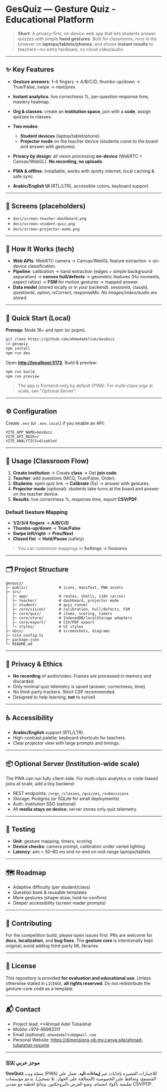# GesQuiz — Gesture Quiz - Educational Platform 

> **Short**: A privacy-first, on-device web app that lets students answer quizzes with simple **hand gestures**. Built for classrooms, runs in the browser on **laptops/tablets/phones**, and shows **instant results** to teachers—no extra hardware, no cloud video/audio.

---

## ✨ Key Features

* **Gesture answers**: 1–4 fingers → A/B/C/D, thumbs-up/down → True/False, swipe → next/prev.
* **Instant analytics**: live correctness %, per-question response time, mastery heatmap.
* **Org & classes**: create an **institution space**, join with a **code**, assign quizzes to classes.
* **Two modes**:

  * **Student devices** (laptop/tablet/phone).
  * **Projector mode** on the teacher device (students come to the board and answer with gestures).
* **Privacy by design**: all vision processing **on-device** (WebRTC + Canvas/WebGL). **No recording, no uploads**.
* **PWA & offline**: installable, works with spotty internet; local caching & safe sync.
* **Arabic/English UI** (RTL/LTR), accessible colors, keyboard support.

---

## 📸 Screens (placeholders)

* `docs/screen-teacher-dashboard.png`
* `docs/screen-student-quiz.png`
* `docs/screen-projector-mode.png`

---

## 🧠 How It Works (tech)

* **Web APIs**: WebRTC camera → Canvas/WebGL feature extraction → on-device classification.
* **Pipeline**: calibration → hand extraction (edges + simple background separation) → **convex hull/defects** → geometric features (Hu moments, aspect ratios) → **FSM** for motion gestures → mapped answer.
* **Data model** (stored locally or in your backend): sessionId, classId, questionId, option, isCorrect, responseMs.
  *No images/video/audio are stored.*

---

## 🚀 Quick Start (Local)

**Prereqs**: Node 18+ and npm (or pnpm).

```bash
git clone https://github.com/ahmadadeltub/GesQuiz
cd gesquiz
npm install
npm run dev
```

Open **[http://localhost:5173](http://localhost:5173)**.
Build & preview:

```bash
npm run build
npm run preview
```

> The app is frontend-only by default (PWA). For multi-class orgs at scale, see “Optional Server”.

---

## ⚙️ Configuration

Create `.env` (or `.env.local`) if you enable an API:

```
VITE_APP_NAME=GesQuiz
VITE_API_BASE=/
VITE_ANALYTICS=disabled
```

---

## 🧭 Usage (Classroom Flow)

1. **Create institution** → Create **class** → Get **join code**.
2. **Teacher**: add questions (MCQ, True/False, Order).
3. **Students**: open quiz link → **Calibrate** (5s) → answer with gestures.
4. **Projector mode** (optional): students take turns at the board and answer on the teacher device.
5. **Results**: live correctness %, response time, export **CSV/PDF**.

### Default Gesture Mapping

* **1/2/3/4 fingers** → **A/B/C/D**
* **Thumbs-up/down** → **True/False**
* **Swipe left/right** → **Prev/Next**
* **Closed fist** → **Hold/Pause** (safety)

> You can customize mappings in **Settings → Gestures**.

---

## 🗂️ Project Structure

```
gesquiz/
├─ public/              # icons, manifest, PWA assets
├─ src/
│  ├─ app/              # routes, shells, i18n (ar/en)
│  ├─ teacher/          # dashboard, projector mode
│  ├─ student/          # quiz runner
│  ├─ core/vision/      # calibration, hull/defects, FSM
│  ├─ core/quiz/        # items, scoring, timers
│  ├─ core/store/       # IndexedDB/localStorage adapters
│  ├─ core/export/      # CSV/PDF export
│  └─ styles/           # UI styles
├─ docs/                # screenshots, diagrams
├─ vite.config.ts
├─ package.json
└─ README.md
```

---

## 🔐 Privacy & Ethics

* **No recording** of audio/video. Frames are processed in memory and discarded.
* Only minimal quiz telemetry is saved (answer, correctness, time).
* No third-party trackers. Strict CSP recommended.
* Designed to help learning, **not** to surveil.

---

## ♿ Accessibility

* **Arabic/English** support (RTL/LTR).
* High-contrast palette; keyboard shortcuts for teachers.
* Clear projector view with large prompts and timings.

---

## 📦 Optional Server (Institution-wide scale)

The PWA can run fully client-side. For multi-class analytics or code-based joins at scale, add a tiny backend:

* REST endpoints: `/orgs`, `/classes`, `/quizzes`, `/submissions`
* Storage: Postgres (or SQLite for small deployments)
* Auth: institution SSO (optional)
* All **media stays on device**; server stores only quiz telemetry.

---

## 🧪 Testing

* **Unit**: gesture mapping, timers, scoring
* **Device checks**: camera prompt, calibration under varied lighting
* **Latency**: aim < 50–80 ms end-to-end on mid-range laptops/tablets

---

## 🗺️ Roadmap

* Adaptive difficulty (per student/class)
* Question bank & reusable templates
* More gestures (shape-draw, hold-to-confirm)
* Deeper accessibility (screen reader prompts)

---

## 🤝 Contributing

For the competition build, please open issues first. PRs are welcome for **docs**, **localization**, and **bug fixes**. The **gesture core** is intentionally kept original; avoid adding third-party ML libraries.

---

## 📄 License

This repository is provided **for evaluation and educational use**.
Unless otherwise stated in `LICENSE`, **all rights reserved**. Do not redistribute the gesture-core code as a template.

---

## 📬 Contact

* Project lead: **Ahmad Adel Tubaishat
* Mobile:+974-66983311
* Email (optional): `ahmadadeltub@gmail.com`
* Personal Website :https://dimensions-eb.my.canva.site/ahmad-tubaishat-resume
  

---

### 🇸🇦 موجز عربي

**GesQuiz** منصّة ويب (PWA) للاختبارات القصيرة بإجابات عبر **إيماءات اليد**، تعمل على المتصفح، وتحافظ على الخصوصية (المعالجة على الجهاز، بلا تسجيل). تدعم مؤسسات تعليمية بأكواد انضمام، وضع العرض بالبروجكتور، ونتائج لحظية مع تصدير CSV/PDF.
